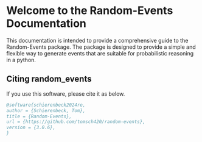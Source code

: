 # Welcome to the Random-Events Documentation

This documentation is intended to provide a comprehensive guide to the Random-Events 
package. The package is designed to provide a simple and flexible way to generate 
events that are suitable for probabilistic reasoning in a python.

## Citing random_events

If you use this software, please cite it as below.

```bibtex
@software{schierenbeck2024re,
author = {Schierenbeck, Tom},
title = {Random-Events},
url = {https://github.com/tomsch420/random-events},
version = {3.0.6},
}
```


```{tableofcontents}
```